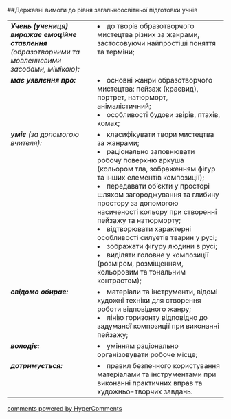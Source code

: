 <div id="hypercomments_widget" class="js-hypercomments-widget invisible"></div>

##Державні вимоги до рівня загальноосвітньої підготовки учнів

<table>
<tbody>
<tr>
<td width="40%" style="vertical-align:top !important;">
<i><b>Учень (учениця) виражає емоційне ставлення</b> (образотворчими та мовленнєвими засобами, мімікою):</i><br>
</td>
<td style="vertical-align:top !important;">
<li>до творів образотворчого мистецтва різних за жанрами, застосовуючи найпростіші поняття та терміни;</li>
</td>
</tr>
<tr>
<td width="40%" style="vertical-align:top !important;">
<i><b>має уявлення про:</b></i><br>
</td>
<td>
<li>основні жанри образотворчого мистецтва: пейзаж (краєвид), портрет, натюрморт, анімалістичний;</li>
<li>особливості будови звірів, птахів, комах;</li>
</td>
</tr>
<tr>
<td width="40%" style="vertical-align:top !important;">
<i><b>уміє</b> (за допомогою вчителя):</i><br>
</td>
<td>
<li>класифікувати твори мистецтва за жанрами;</li>
<li>раціонально заповнювати робочу поверхню аркуша (кольором тла, зображенням фігур та інших елементів композиції);</li>
<li>передавати об’єкти у просторі шляхом загороджування та глибину простору за допомогою насиченості кольору при створенні пейзажу та натюрморту;</li> 
<li>відтворювати характерні особливості силуетів тварин у русі;</li>
<li>зображати фігуру людини в русі; </li>
<li>виділяти головне у композиції (розміром, розміщенням, кольоровим та тональним контрастом);</li>
</td>
</tr>
<tr>
<td width="40%" style="vertical-align:top !important;">
<i><b>свідомо обирає:</b></i><br>
</td>
<td>
<li>матеріали та інструменти, відомі художні техніки для створення роботи відповідного жанру;</li>
<li>лінію горизонту відповідно до задуманої композиції при виконанні пейзажу;</li>
</td>
</tr>
<tr>
<td width="40%" style="vertical-align:top !important;">
<i><b>володіє:</b></i><br>
</td>
<td>
<li>умінням раціонально організовувати робоче місце;</li>
</td>
</tr>
<tr>
<td width="40%" style="vertical-align:top !important;">
<i><b>дотримується:</b></i><br>
</td>
<td>
<li>правил безпечного користування  матеріалами та інструментами при виконанні практичних вправ та художньо-творчих завдань.</li>
</td>
</tr>
</tbody>
</table>


<div class="js-hypercomments-container">
    <a href="http://hypercomments.com" class="hc-link" title="comments widget">comments powered by HyperComments</a>
</div>